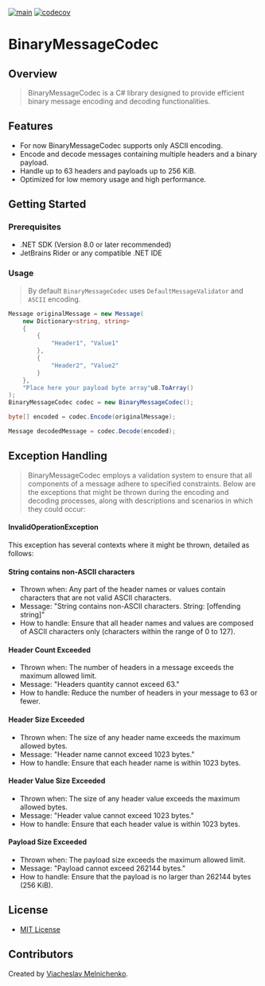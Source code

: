 [![main](https://github.com/ViacheslavMelnichenko/BinaryCodec/actions/workflows/main.yml/badge.svg)](https://github.com/ViacheslavMelnichenko/BinaryCodec/actions/workflows/main.yml/badge.svg)
[![codecov](https://codecov.io/gh/ViacheslavMelnichenko/BinaryCodec/graph/badge.svg?token=HXY46DM74W)](https://codecov.io/gh/ViacheslavMelnichenko/BinaryCodec)

# BinaryMessageCodec

## Overview

> BinaryMessageCodec is a C# library designed
> to provide efficient binary message
> encoding and decoding functionalities.

## Features

- For now BinaryMessageCodec supports only ASCII encoding.
- Encode and decode messages containing multiple headers and a binary payload.
- Handle up to 63 headers and payloads up to 256 KiB.
- Optimized for low memory usage and high performance.

## Getting Started

### Prerequisites

- .NET SDK (Version 8.0 or later recommended)
- JetBrains Rider or any compatible .NET IDE

### Usage

> By default ``BinaryMessageCodec`` uses ``DefaultMessageValidator`` and ``ASCII`` encoding.

```csharp
Message originalMessage = new Message(
    new Dictionary<string, string>
    {
        {
            "Header1", "Value1"
        },
        {
            "Header2", "Value2"
        }
    },
    "Place here your payload byte array"u8.ToArray()
);
BinaryMessageCodec сodec = new BinaryMessageCodec();

byte[] encoded = сodec.Encode(originalMessage);

Message decodedMessage = сodec.Decode(encoded);
```

## Exception Handling

> BinaryMessageCodec employs a validation system to ensure
> that all components of a message adhere to specified constraints.
> Below are the exceptions that might be thrown during the encoding and decoding processes,
> along with descriptions and scenarios in which they could occur:

#### InvalidOperationException

This exception has several contexts where it might be thrown, detailed as follows:

#### String contains non-ASCII characters

- Thrown when: Any part of the header names or values contain characters that are not valid ASCII characters.
- Message: "String contains non-ASCII characters. String: [offending string]"
- How to handle: Ensure that all header names and values are composed of ASCII characters only (characters within the
  range of 0 to 127).

#### Header Count Exceeded

- Thrown when: The number of headers in a message exceeds the maximum allowed limit.
- Message: "Headers quantity cannot exceed 63."
- How to handle: Reduce the number of headers in your message to 63 or fewer.

#### Header Size Exceeded

- Thrown when: The size of any header name exceeds the maximum allowed bytes.
- Message: "Header name cannot exceed 1023 bytes."
- How to handle: Ensure that each header name is within 1023 bytes.

#### Header Value Size Exceeded

- Thrown when: The size of any header value exceeds the maximum allowed bytes.
- Message: "Header value cannot exceed 1023 bytes."
- How to handle: Ensure that each header value is within 1023 bytes.

#### Payload Size Exceeded

- Thrown when: The payload size exceeds the maximum allowed limit.
- Message: "Payload cannot exceed 262144 bytes."
- How to handle: Ensure that the payload is no larger than 262144 bytes (256 KiB).

## License

* [MIT License](https://github.com/ViacheslavMelnichenko/BinaryCodec/blob/main/LICENSE)

Contributors
---------
Created by [Viacheslav Melnichenko](https://github.com/ViacheslavMelnichenko).